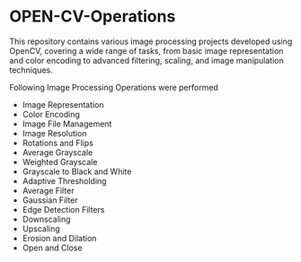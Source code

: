 # OPEN-CV-Operations

This repository contains various image processing projects developed using OpenCV, covering a wide range of tasks, from basic image representation and color encoding to advanced filtering, scaling, and image manipulation techniques.


Following Image Processing Operations were performed 

* Image Representation
* Color Encoding
* Image File Management
* Image Resolution
* Rotations and Flips
* Average Grayscale
* Weighted Grayscale
* Grayscale to Black and White
* Adaptive Thresholding
* Average Filter
* Gaussian Filter
* Edge Detection Filters
* Downscaling
* Upscaling
* Erosion and Dilation
* Open and Close
